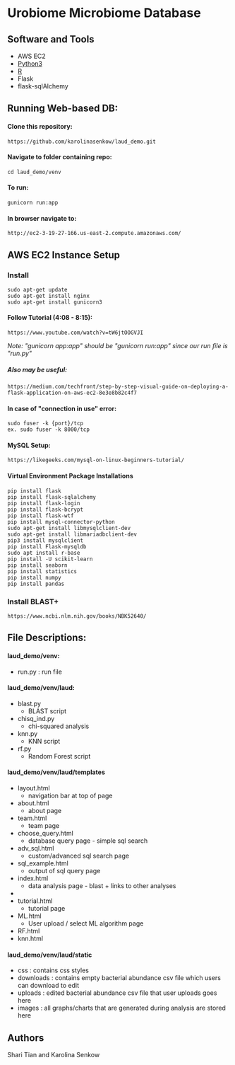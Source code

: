 # Urobiome Microbiome Database

## Software and Tools
* AWS EC2
* [Python3](https://www.python.org/downloads/)
* [R](https://www.r-project.org/)
* Flask
* flask-sqlAlchemy

## Running Web-based DB:

#### Clone this repository:
	https://github.com/karolinasenkow/laud_demo.git
  
#### Navigate to folder containing repo:
	cd laud_demo/venv
  
#### To run:
	gunicorn run:app
  
#### In browser navigate to:
	http://ec2-3-19-27-166.us-east-2.compute.amazonaws.com/
	
## AWS EC2 Instance Setup
    
### Install
    sudo apt-get update
    sudo apt-get install nginx
    sudo apt-get install gunicorn3
#### Follow Tutorial (4:08 - 8:15):
    https://www.youtube.com/watch?v=tW6jtOOGVJI
*Note: "gunicorn app:app" should be "gunicorn run:app" since our run file is "run.py"*
  
##### Also may be useful:
    https://medium.com/techfront/step-by-step-visual-guide-on-deploying-a-flask-application-on-aws-ec2-8e3e8b82c4f7

#### In case of "connection in use" error:
    sudo fuser -k {port}/tcp
    ex. sudo fuser -k 8000/tcp
    
#### MySQL Setup:
    https://likegeeks.com/mysql-on-linux-beginners-tutorial/
  
#### Virtual Environment Package Installations
    pip install flask
    pip install flask-sqlalchemy 
    pip install flask-login
    pip install flask-bcrypt
    pip install flask-wtf
    pip install mysql-connector-python
    sudo apt-get install libmysqlclient-dev
    sudo apt-get install libmariadbclient-dev
    pip3 install mysqlclient
    pip install Flask-mysqldb
    sudo apt install r-base
    pip install -U scikit-learn
    pip install seaborn
    pip install statistics
    pip install numpy
    pip install pandas
    
### Install BLAST+
    https://www.ncbi.nlm.nih.gov/books/NBK52640/
    
## File Descriptions:
#### laud_demo/venv:
* run.py : run file

#### laud_demo/venv/laud:

* blast.py
    * BLAST script
* chisq_ind.py
    * chi-squared analysis
* knn.py
    * KNN script
* rf.py
    * Random Forest script

#### laud_demo/venv/laud/templates
* layout.html
    * navigation bar at top of page
* about.html
    * about page
* team.html
    * team page
 * choose_query.html
     * database query page - simple sql search
 * adv_sql.html
     * custom/advanced sql search page
 * sql_example.html
     * output of sql query page
 * index.html
     * data analysis page - blast + links to other analyses
  * 
 * tutorial.html
     * tutorial page
* ML.html
    * User upload / select ML algorithm page
 * RF.html
 * knn.html

#### laud_demo/venv/laud/static
* css : contains css styles
* downloads : contains empty bacterial abundance csv file which users can download to edit
* uploads : edited bacterial abundance csv file that user uploads goes here
* images : all graphs/charts that are generated during analysis are stored here
    
## Authors
Shari Tian and Karolina Senkow
